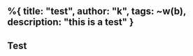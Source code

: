 %{
    title: "test",
    author: "k",
    tags: ~w(b),
    description: "this is a test"
}
---

## Test